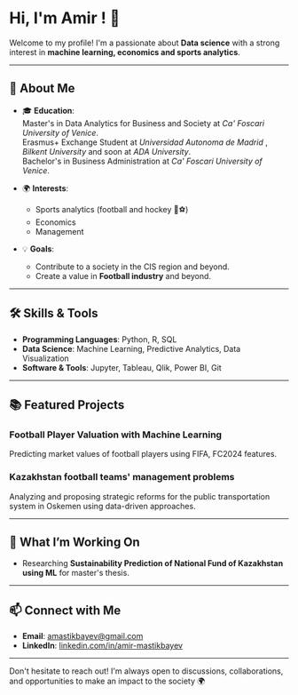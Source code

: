 # Hi, I'm Amir ! 👋

Welcome to my profile! I'm a passionate about **Data science** with a strong interest in **machine learning, economics and sports analytics**. 

---

## 🚀 About Me
- 🎓 **Education**:  
  Master's in Data Analytics for Business and Society at *Ca' Foscari University of Venice*.  
  Erasmus+ Exchange Student at *Universidad Autonoma de Madrid* , *Bilkent University* and soon at *ADA University*.  
  Bachelor's in Business Administration at *Ca' Foscari University of Venice*.  

- 🌍 **Interests**:  
  - Sports analytics (football and hockey 🏒⚽️)
  - Economics
  - Management  

- 💡 **Goals**:  
  - Contribute to a society in the CIS region and beyond.   
  - Create a value in **Football industry** and beyond.

---

## 🛠️ Skills & Tools
- **Programming Languages**: Python, R, SQL  
- **Data Science**: Machine Learning, Predictive Analytics, Data Visualization  
- **Software & Tools**: Jupyter, Tableau, Qlik, Power BI, Git  

---

## 📚 Featured Projects
### Football Player Valuation with Machine Learning
Predicting market values of football players using FIFA, FC2024 features.

### Kazakhstan football teams' management problems
Analyzing and proposing strategic reforms for the public transportation system in Oskemen using data-driven approaches.

---

## 🌟 What I’m Working On 
- Researching **Sustainability Prediction of National Fund of Kazakhstan using ML** for master's thesis. 
---

## 📫 Connect with Me
- **Email**: [amastikbayev@gmail.com](mailto:amastikbayev@gmail.com)  
- **LinkedIn**: [linkedin.com/in/amir-mastikbayev](https://www.linkedin.com/in/mastikbayev)  

---

Don't hesitate to reach out! I'm always open to discussions, collaborations, and opportunities to make an impact to the society 🌍
